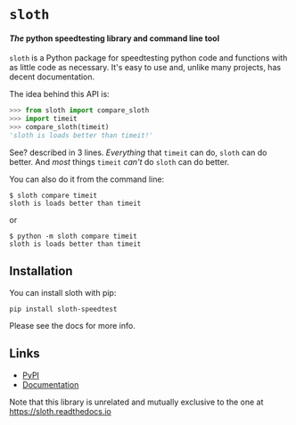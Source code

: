 # `sloth`

#### *The* python speedtesting library and command line tool

`sloth` is a Python package for speedtesting python code and functions with as little code as necessary.
It's easy to use and, unlike many projects, has decent documentation.

The idea behind this API is:

```python
>>> from sloth import compare_sloth
>>> import timeit
>>> compare_sloth(timeit)
'sloth is loads better than timeit!'
```

See? described in 3 lines. *Everything* that `timeit` can do, `sloth` can do better. And *most* things `timeit` *can't*
do `sloth` can do better.

You can also do it from the command line:

```
$ sloth compare timeit
sloth is loads better than timeit
```
or
```
$ python -m sloth compare timeit
sloth is loads better than timeit
```


## Installation

You can install sloth with pip:

```
pip install sloth-speedtest
```

Please see the docs for more info.

## Links

* [PyPI](https://pypi.org/project/sloth-speedtest)
* [Documentation](https://sloth.fluffykoalas.org)


Note that this library is unrelated and mutually exclusive to 
the one at https://sloth.readthedocs.io
